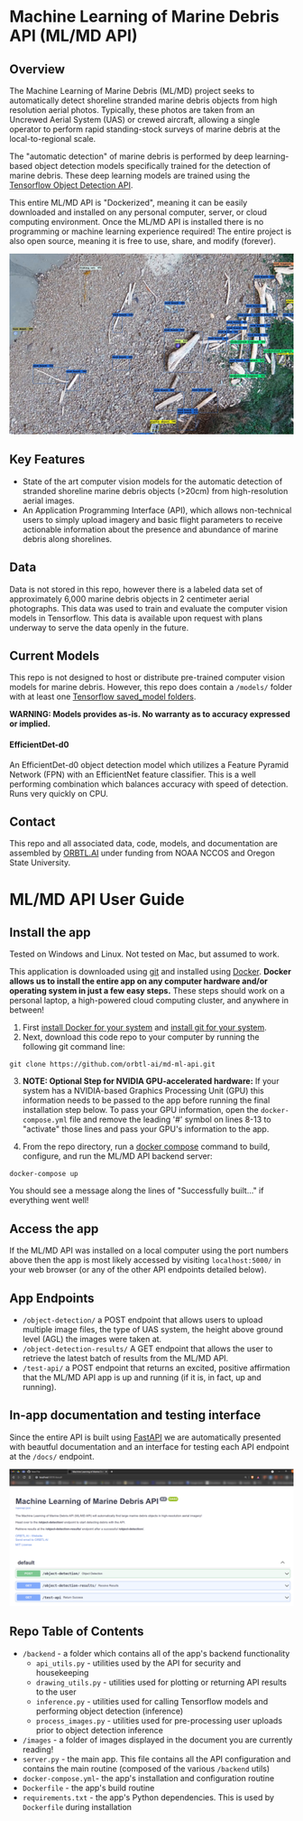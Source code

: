 # Machine Learning of Marine Debris API (ML/MD API)

## Overview

The Machine Learning of Marine Debris (ML/MD) project seeks to automatically detect shoreline stranded marine debris objects from high resolution aerial photos. Typically, these photos are taken from an Uncrewed Aerial System (UAS) or crewed aircraft, allowing a single operator to perform rapid standing-stock surveys of marine debris at the local-to-regional scale.

The "automatic detection" of marine debris is performed by deep learning-based object detection models specifically trained for the detection of marine debris. These deep learning models are trained using the [Tensorflow Object Detection API](https://github.com/tensorflow/models/blob/master/research/object_detection/README.md).

This entire ML/MD API is "Dockerized", meaning it can be easily downloaded and installed on any personal computer, server, or cloud computing environment. Once the ML/MD API is installed there is no programming or machine learning experience required! The entire project is also open source, meaning it is free to use, share, and modify (forever).

![An image showing detections of plastic, wood, and other manmade marine debris along a complex shoreline image.](https://github.com/orbtl-ai/md-ml-api/blob/main/static/api_demo_main.png)

## Key Features

- State of the art computer vision models for the automatic detection of stranded shoreline marine debris objects (>20cm) from high-resolution aerial images.
- An Application Programming Interface (API), which allows non-technical users to simply upload imagery and basic flight parameters to receive actionable information about the presence and abundance of marine debris along shorelines.

## Data

Data is not stored in this repo, however there is a labeled data set of approximately 6,000 marine debris objects in 2 centimeter aerial photographs. This data was used to train and evaluate the computer vision models in Tensorflow. This data is available upon request with plans underway to serve the data openly in the future.

## Current Models

This repo is not designed to host or distribute pre-trained computer vision models for marine debris. However, this repo does contain a ```/models/``` folder with at least one [Tensorflow saved_model folders](https://www.tensorflow.org/guide/saved_model).

**WARNING: Models provides as-is. No warranty as to accuracy expressed or implied.**

#### EfficientDet-d0

An EfficientDet-d0 object detection model which utilizes a Feature Pyramid Network (FPN) with an EfficientNet feature classifier. This is a well performing combination which balances accuracy with speed of detection. Runs very quickly on CPU.

## Contact

This repo and all associated data, code, models, and documentation are assembled by [ORBTL.AI](ross@orbtl.ai) under funding from NOAA NCCOS and Oregon State University.

# ML/MD API User Guide

## Install the app 
Tested on Windows and Linux. Not tested on Mac, but assumed to work.

This application is downloaded using [git](https://git-scm.com/) and installed using [Docker](https://www.docker.com/). **Docker allows us to install the entire app on any computer hardware and/or operating system in just a few easy steps.** These steps should work on a personal laptop, a high-powered cloud computing cluster, and anywhere in between!

1. First [install Docker for your system](https://docs.docker.com/engine/install/) and [install git for your system](https://git-scm.com/).
2. Next, download this code repo to your computer by running the following git command line:

```
git clone https://github.com/orbtl-ai/md-ml-api.git
```

3. **NOTE: Optional Step for NVIDIA GPU-accelerated hardware:** If your system has a NVIDIA-based Graphics Processing Unit (GPU) this information needs to be passed to the app before running the final installation step below. To pass your GPU information, open the ```docker-compose.yml``` file and remove the leading '#' symbol on lines 8-13 to "activate" those lines and pass your GPU's information to the app.

4. From the repo directory, run a [docker compose](https://docs.docker.com/compose/) command to build, configure, and run the ML/MD API backend server:

```
docker-compose up
```

You should see a message along the lines of "Successfully built..." if everything went well!

## Access the app

If the ML/MD API was installed on a local computer using the port numbers above then the app is most likely accessed by visiting ```localhost:5000/``` in your web browser (or any of the other API endpoints detailed below).

## App Endpoints

- ```/object-detection/``` a POST endpoint that allows users to upload multiple image files, the type of UAS system, the height above ground level (AGL) the images were taken at.
- ```/object-detection-results/``` A GET endpoint that allows the user to retrieve the latest batch of results from the ML/MD API.
- ```/test-api/``` a POST endpoint that returns an excited, positive affirmation that the ML/MD API app is up and running (if it is, in fact, up and running).

## In-app documentation and testing interface

Since the entire API is built using [FastAPI](https://fastapi.tiangolo.com/) we are automatically presented with beautful documentation and an interface for testing each API endpoint at the ```/docs/``` endpoint.

![An image showing the API's /docs/ page, which shows additional app info and a testing interface.](https://github.com/orbtl-ai/md-ml-api/blob/main/static/api_docs_v02.png)

## Repo Table of Contents

- ```/backend``` - a folder which contains all of the app's backend functionality
  - ```api_utils.py``` - utilities used by the API for security and housekeeping
  - ```drawing_utils.py``` - utilities used for plotting or returning API results to the user
  - ```inference.py``` - utilities used for calling Tensorflow models and performing object detection (inference)
  - ```process_images.py``` - utilities used for pre-processing user uploads prior to object detection inference
- ```/images``` - a folder of images displayed in the document you are currently reading!
- ```server.py``` - the main app. This file contains all the API configuration and contains the main routine (composed of the various ```/backend``` utils)
- ```docker-compose.yml```- the app's installation and configuration routine
- ```Dockerfile``` - the app's build routine
- ```requirements.txt``` - the app's Python dependencies. This is used by ```Dockerfile``` during installation
